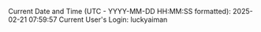 Current Date and Time (UTC - YYYY-MM-DD HH:MM:SS formatted): 2025-02-21 07:59:57
Current User's Login: luckyaiman
